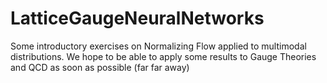 # LatticeGaugeNeuralNetworks
Some introductory exercises on Normalizing Flow applied to multimodal distributions. 
We hope to be able to apply some results to Gauge Theories and QCD as soon as possible (far far away)
